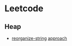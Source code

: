 # Leetcode
## Heap
- [reorganize-string](https://leetcode.com/problems/reorganize-string/description/) [approach](heap/reorganize-string.go)